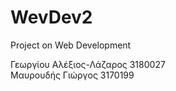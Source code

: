 # WevDev2
Project on Web Development

Γεωργίου Αλέξιος-Λάζαρος 3180027 
<br>
Μαυρουδής Γιώργος 3170199
